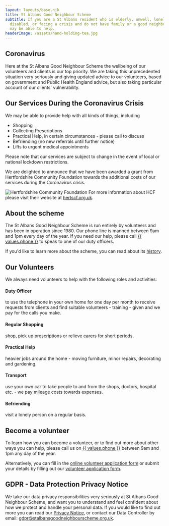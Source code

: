 ```yaml
---
layout: layouts/base.njk
title: St Albans Good Neighbour Scheme
subtitle: If you are a St Albans resident who is elderly, unwell, lonely,
  disabled, or facing a crisis and do not have family or a good neighbour, we
  may be able to help.
headerImage: /assets/hand-holding-tea.jpg
---
```

## **Coronavirus**

Here at the St Albans Good Neighbour Scheme the wellbeing of our volunteers and clients is our top priority. We are taking this unprecedented situation very seriously and giving updated advice to our volunteers, based on government and Public Health England advice, but also taking particular account of our clients' vulnerability.

## Our Services During the Coronavirus Crisis

We may be able to provide help with all kinds of things, including

* Shopping
* Collecting Prescriptions
* Practical Help, in certain circumstances - please call to discuss
* Befriending (no new referrals until further notice)
* Lifts to urgent medical appointments

Please note that our services are subject to change in the event of local or national lockdown restrictions.

We are delighted to announce that we have been awarded a grant from Hertfordshire Community Foundation towards the additional costs of our services during the Coronavirus crisis.

![Hertfordshire Community Foundation](/assets/hcf-small-logo.jpg "Hertfordshire Community Foundation") For more information about HCF please visit their website at [hertscf.org.uk](http://www.hertscf.org.uk).

## About the scheme

The St Albans Good Neighbour Scheme is run entirely by volunteers and has been in operation since 1980. Our phone line is manned between 9am and 1pm every day of the year. If you need our help, please call <a href="tel:{{ values.phone }}">{{ values.phone }}</a> to speak to one of our duty officers.

If you'd like to learn more about the scheme, you can read about its [history](/history).

## Our Volunteers

We always need volunteers to help with the following roles and activities:

#### Duty Officer

to use the telephone in your own home for one day per month to receive requests from clients and find suitable volunteers - training - given and we pay for the calls you make.

#### Regular Shopping

shop, pick up prescriptions or relieve carers for short periods.

#### Practical Help

heavier jobs around the home - moving furniture, minor repairs, decorating and gardening.

#### Transport

use your own car to take people to and from the shops, doctors, hospital etc. - we pay mileage costs towards expenses.

#### Befriending

visit a lonely person on a regular basis.

## Become a volunteer

To learn how you can become a volunteer, or to find out more about other ways you can help, please call us on <a href="tel:{{ values.phone }}">{{ values.phone }}</a> between 9am and 1pm any day of the year.

Alternatively, you can fill in the [online volunteer application form](/2020-03-25-st-albans-good-neighbour-scheme/) or submit your details by filling out our [volunteer application form](/assets/volunteer-form.docx). 

## GDPR - Data Protection Privacy Notice

We take our data privacy responsibilities very seriously at St Albans Good Neighbour Scheme, and want you to understand and feel confident about how we protect and handle your personal data. If you would like to find out more you can read our [Privacy Notice](/assets/sagns-privacy-notice.pdf), or contact our Data Controller by email: [gdpr@stalbansgoodneighbourscheme.org.uk](mailto:gdpr@stalbansgoodneighbourscheme.org.uk).